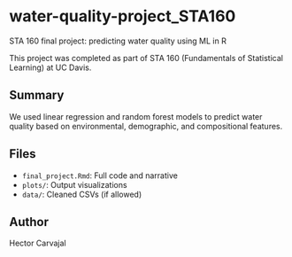 # water-quality-project_STA160
STA 160 final project: predicting water quality using ML in R

This project was completed as part of STA 160 (Fundamentals of Statistical Learning) at UC Davis.

## Summary
We used linear regression and random forest models to predict water quality based on environmental, demographic, and compositional features.

## Files
- `final_project.Rmd`: Full code and narrative
- `plots/`: Output visualizations
- `data/`: Cleaned CSVs (if allowed)

## Author
Hector Carvajal
